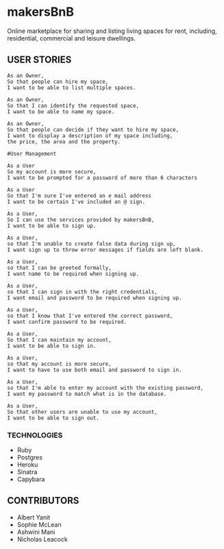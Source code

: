 # makersBnB

Online marketplace for sharing and listing living spaces for rent, including, residential, commercial and leisure dwellings.

## USER STORIES


```
As an Owner,
So that people can hire my space,
I want to be able to list multiple spaces.

As an Owner,
So that I can identify the requested space,
I want to be able to name my space.

As an Owner,
So that people can decide if they want to hire my space,
I want to display a description of my space including,
the price, the area and the property.

#User Management

As a User
So my account is more secure,
I want to be prompted for a password of more than 6 characters

As a User
So that I'm sure I've entered an e mail address
I want to be certain I've included an @ sign.

As a User,
So I can use the services provided by makersBnB,
I want to be able to sign up.

As a User,
so that I'm unable to create false data during sign up,
I want sign up to throw error messages if fields are left blank.

As a User,
so that I can be greeted formally,
I want name to be required when signing up.

As a User,
so that I can sign in with the right credentials,
I want email and password to be required when signing up.

As a User,
so that I know that I've entered the correct password,
I want confirm password to be required.

As a User,
So that I can maintain my account,
I want to be able to sign in.

As a User,
so that my account is more secure,
I want to have to use both email and password to sign in.

As a User,
so that I'm able to enter my account with the existing password,
I want my password to match what is in the database.

As a User,
So that other users are unable to use my account,
I want to be able to sign out.
```

### TECHNOLOGIES

- Ruby
- Postgres
- Heroku
- Sinatra
- Capybara

## CONTRIBUTORS

- Albert Yanit
- Sophie McLean
- Ashwini Mani
- Nicholas Leacock
